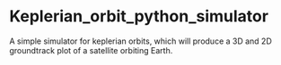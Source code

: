 # Keplerian_orbit_python_simulator
A simple simulator for keplerian orbits, which will produce a 3D and 2D groundtrack plot of a satellite orbiting Earth. 

